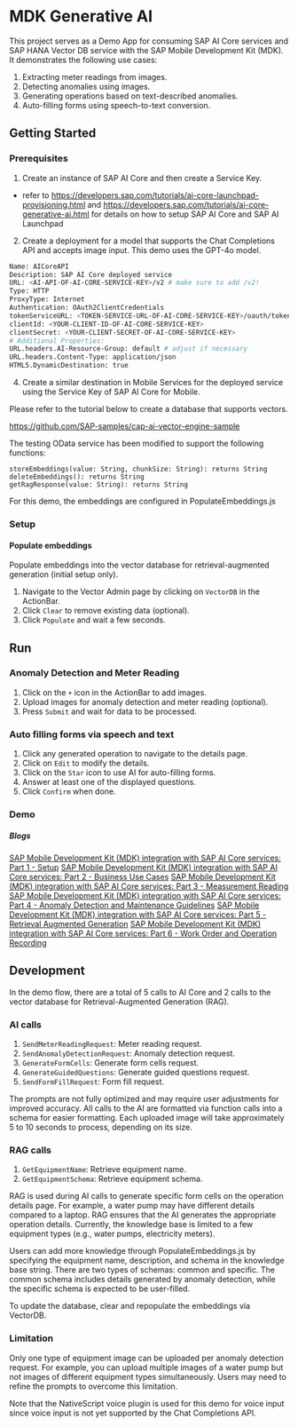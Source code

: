 # MDK Generative AI 

This project serves as a Demo App for consuming SAP AI Core services and SAP HANA Vector DB service with the SAP Mobile Development Kit (MDK). It demonstrates the following use cases:

1. Extracting meter readings from images.
2. Detecting anomalies using images.
3. Generating operations based on text-described anomalies.
4. Auto-filling forms using speech-to-text conversion.

## Getting Started
### Prerequisites
1. Create an instance of SAP AI Core and then create a Service Key.

* refer to https://developers.sap.com/tutorials/ai-core-launchpad-provisioning.html and https://developers.sap.com/tutorials/ai-core-generative-ai.html for details on how to setup SAP AI Core and SAP AI Launchpad

2. Create a deployment for a model that supports the Chat Completions API and accepts image input. This demo uses the GPT-4o model.


```bash
Name: AICoreAPI
Description: SAP AI Core deployed service
URL: <AI-API-OF-AI-CORE-SERVICE-KEY>/v2 # make sure to add /v2!
Type: HTTP
ProxyType: Internet
Authentication: OAuth2ClientCredentials
tokenServiceURL: <TOKEN-SERVICE-URL-OF-AI-CORE-SERVICE-KEY>/oauth/token
clientId: <YOUR-CLIENT-ID-OF-AI-CORE-SERVICE-KEY>
clientSecret: <YOUR-CLIENT-SECRET-OF-AI-CORE-SERVICE-KEY>
# Additional Properties:
URL.headers.AI-Resource-Group: default # adjust if necessary
URL.headers.Content-Type: application/json
HTML5.DynamicDestination: true
```
4. Create a similar destination in Mobile Services for the deployed service using the Service Key of SAP AI Core for Mobile.


Please refer to the tutorial below to create a database that supports vectors.

https://github.com/SAP-samples/cap-ai-vector-engine-sample

The testing OData service has been modified to support the following functions:

    storeEmbeddings(value: String, chunkSize: String): returns String
    deleteEmbeddings(): returns String
    getRagResponse(value: String): returns String

For this demo, the embeddings are configured in PopulateEmbeddings.js

### Setup

#### Populate embeddings 

Populate embeddings into the vector database for retrieval-augmented generation (initial setup only).
1. Navigate to the Vector Admin page by clicking on `VectorDB` in the ActionBar.
2. Click `Clear` to remove existing data (optional).
3. Click `Populate` and wait a few seconds.

## Run

### Anomaly Detection and Meter Reading
1. Click on the `+` icon in the ActionBar to add images.
2. Upload images for anomaly detection and meter reading (optional).
3. Press `Submit` and wait for data to be processed.

### Auto filling forms via speech and text
1. Click any generated operation to navigate to the details page.
2. Click on `Edit` to modify the details.
3. Click on the `Star` icon to use AI for auto-filling forms.
4. Answer at least one of the displayed questions.
5. Click `Confirm` when done.

### Demo

##### Blogs
 [SAP Mobile Development Kit (MDK) integration with SAP AI Core services: Part 1 - Setup](https://community.sap.com/t5/technology-blogs-by-sap/sap-mobile-development-kit-mdk-integration-with-sap-ai-core-services-part-1/ba-p/13799088) 
 [SAP Mobile Development Kit (MDK) integration with SAP AI Core services: Part 2 - Business Use Cases](https://community.sap.com/t5/technology-blogs-by-sap/sap-mobile-development-kit-mdk-integration-with-sap-ai-core-services-part-2/ba-p/13801732) 
 [SAP Mobile Development Kit (MDK) integration with SAP AI Core services: Part 3 - Measurement Reading](https://community.sap.com/t5/technology-blogs-by-sap/sap-mobile-development-kit-mdk-integration-with-sap-ai-core-services-part-3/ba-p/13850930)
 [SAP Mobile Development Kit (MDK) integration with SAP AI Core services: Part 4 - Anomaly Detection and Maintenance Guidelines](https://community.sap.com/t5/technology-blogs-by-sap/sap-mdk-integration-with-sap-ai-core-services-part-4-anomaly-detection-and/ba-p/13856450)
 [SAP Mobile Development Kit (MDK) integration with SAP AI Core services: Part 5 - Retrieval Augmented Generation](https://community.sap.com/t5/technology-blogs-by-sap/sap-mdk-integration-with-sap-ai-core-services-part-5-retrieval-augmented/ba-p/13800342)
 [SAP Mobile Development Kit (MDK) integration with SAP AI Core services: Part 6 - Work Order and Operation Recording](https://community.sap.com/t5/technology-blogs-by-sap/sap-mdk-integration-with-sap-ai-core-services-part-6-work-order-and/ba-p/13876628)


## Development
In the demo flow, there are a total of 5 calls to AI Core and 2 calls to the vector database for Retrieval-Augmented Generation (RAG).

### AI calls
1. `SendMeterReadingRequest`: Meter reading request.
2. `SendAnomalyDetectionRequest`: Anomaly detection request.
3. `GenerateFormCells`: Generate form cells request.
4. `GenerateGuidedQuestions`: Generate guided questions request.
5. `SendFormFillRequest`: Form fill request.

The prompts are not fully optimized and may require user adjustments for improved accuracy. All calls to the AI are formatted via function calls into a schema for easier formatting. Each uploaded image will take approximately 5 to 10 seconds to process, depending on its size.

### RAG calls
1. `GetEquipmentName`: Retrieve equipment name.
2. `GetEquipmentSchema`: Retrieve equipment schema.

RAG is used during AI calls to generate specific form cells on the operation details page. For example, a water pump may have different details compared to a laptop. RAG ensures that the AI generates the appropriate operation details. Currently, the knowledge base is limited to a few equipment types (e.g., water pumps, electricity meters).

Users can add more knowledge through PopulateEmbeddings.js by specifying the equipment name, description, and schema in the knowledge base string. There are two types of schemas: common and specific. The common schema includes details generated by anomaly detection, while the specific schema is expected to be user-filled.

To update the database, clear and repopulate the embeddings via VectorDB.

### Limitation
Only one type of equipment image can be uploaded per anomaly detection request. For example, you can upload multiple images of a water pump but not images of different equipment types simultaneously. Users may need to refine the prompts to overcome this limitation.

Note that the NativeScript voice plugin is used for this demo for voice input since voice input is not yet supported by the Chat Completions API.
